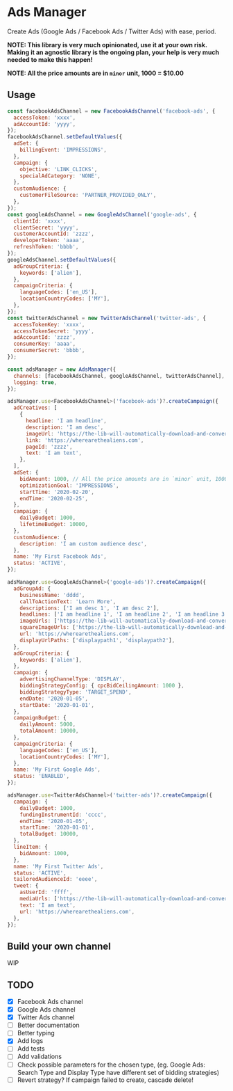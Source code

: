 # Ads Manager

Create Ads (Google Ads / Facebook Ads / Twitter Ads) with ease, period.

**NOTE: This library is very much opinionated, use it at your own risk. Making it an agnostic library is the ongoing plan, your help is very much needed to make this happen!**

**NOTE: All the price amounts are in `minor` unit, 1000 = \$10.00**

## Usage

```javascript
const facebookAdsChannel = new FacebookAdsChannel('facebook-ads', {
  accessToken: 'xxxx',
  adAccountId: 'yyyy',
});
facebookAdsChannel.setDefaultValues({
  adSet: {
    billingEvent: 'IMPRESSIONS',
  },
  campaign: {
    objective: 'LINK_CLICKS',
    specialAdCategory: 'NONE',
  },
  customAudience: {
    customerFileSource: 'PARTNER_PROVIDED_ONLY',
  },
});
const googleAdsChannel = new GoogleAdsChannel('google-ads', {
  clientId: 'xxxx',
  clientSecret: 'yyyy',
  customerAccountId: 'zzzz',
  developerToken: 'aaaa',
  refreshToken: 'bbbb',
});
googleAdsChannel.setDefaultValues({
  adGroupCriteria: {
    keywords: ['alien'],
  },
  campaignCriteria: {
    languageCodes: ['en_US'],
    locationCountryCodes: ['MY'],
  },
});
const twitterAdsChannel = new TwitterAdsChannel('twitter-ads', {
  accessTokenKey: 'xxxx',
  accessTokenSecret: 'yyyy',
  adAccountId: 'zzzz',
  consumerKey: 'aaaa',
  consumerSecret: 'bbbb',
});

const adsManager = new AdsManager({
  channels: [facebookAdsChannel, googleAdsChannel, twitterAdsChannel],
  logging: true,
});

adsManager.use<FacebookAdsChannel>('facebook-ads')?.createCampaign({
  adCreatives: [
    {
      headline: 'I am headline',
      description: 'I am desc',
      imageUrl: 'https://the-lib-will-automatically-download-and-convert-for-you.com',
      link: 'https://wherearethealiens.com',
      pageId: 'zzzz',
      text: 'I am text',
    },
  ],
  adSet: {
    bidAmount: 1000, // All the price amounts are in `minor` unit, 1000 = $10.00
    optimizationGoal: 'IMPRESSIONS',
    startTime: '2020-02-20',
    endTime: '2020-02-25',
  },
  campaign: {
    dailyBudget: 1000,
    lifetimeBudget: 10000,
  },
  customAudience: {
    description: 'I am custom audience desc',
  },
  name: 'My First Facebook Ads',
  status: 'ACTIVE',
});

adsManager.use<GoogleAdsChannel>('google-ads')?.createCampaign({
  adGroupAd: {
    businessName: 'dddd',
    callToActionText: 'Learn More',
    descriptions: ['I am desc 1', 'I am desc 2'],
    headlines: ['I am headline 1', 'I am headline 2', 'I am headline 3'],
    imageUrls: ['https://the-lib-will-automatically-download-and-convert-for-you.com'],
    squareImageUrls: ['https://the-lib-will-automatically-download-and-convert-for-you-square.com'],
    url: 'https://wherearethealiens.com',
    displayUrlPaths: ['displaypath1', 'displaypath2'],
  },
  adGroupCriteria: {
    keywords: ['alien'],
  },
  campaign: {
    advertisingChannelType: 'DISPLAY',
    biddingStrategyConfig: { cpcBidCeilingAmount: 1000 },
    biddingStrategyType: 'TARGET_SPEND',
    endDate: '2020-01-05',
    startDate: '2020-01-01',
  },
  campaignBudget: {
    dailyAmount: 5000,
    totalAmount: 10000,
  },
  campaignCriteria: {
    languageCodes: ['en_US'],
    locationCountryCodes: ['MY'],
  },
  name: 'My First Google Ads',
  status: 'ENABLED',
});

adsManager.use<TwitterAdsChannel>('twitter-ads')?.createCampaign({
  campaign: {
    dailyBudget: 1000,
    fundingInstrumentId: 'cccc',
    endTime: '2020-01-05',
    startTime: '2020-01-01',
    totalBudget: 10000,
  },
  lineItem: {
    bidAmount: 1000,
  },
  name: 'My First Twitter Ads',
  status: 'ACTIVE',
  tailoredAudienceId: 'eeee',
  tweet: {
    asUserId: 'ffff',
    mediaUrls: ['https://the-lib-will-automatically-download-and-convert-for-you.com'],
    text: 'I am text',
    url: 'https://wherearethealiens.com',
  },
});
```

## Build your own channel

WIP

## TODO

- [x] Facebook Ads channel
- [x] Google Ads channel
- [x] Twitter Ads channel
- [ ] Better documentation
- [ ] Better typing
- [x] Add logs
- [ ] Add tests
- [ ] Add validations
- [ ] Check possible parameters for the chosen type, (eg. Google Ads: Search Type and Display Type have different set of bidding strategies)
- [ ] Revert strategy? If campaign failed to create, cascade delete!
